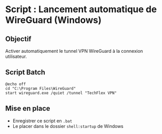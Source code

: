 # Script : Lancement automatique de WireGuard (Windows)

## Objectif
Activer automatiquement le tunnel VPN WireGuard à la connexion utilisateur.

## Script Batch

```batch
@echo off
cd "C:\Program Files\WireGuard"
start wireguard.exe /quiet /tunnel "TechFlex VPN"
```

## Mise en place
- Enregistrer ce script en `.bat`
- Le placer dans le dossier `shell:startup` de Windows